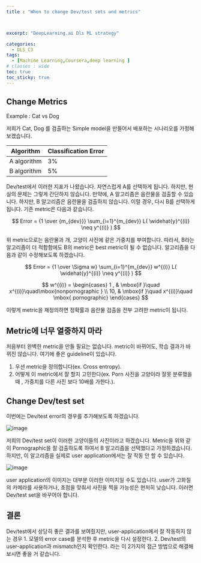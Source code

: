 ```yaml
---
title : "When to change Dev/test sets and metrics"



excerpt: "DeepLearning.ai Dls ML strategy"

categories:
  - DLS_C3
tags:
  - [Machine Learning,Coursera,deep learning ]
# classes : wide
toc: true
toc_sticky: true
---
```

## Change Metrics

Example : Cat vs Dog

저희가 Cat, Dog 를 검출하는 Simple model을 만들어서 배포하는 시나리오를 가정해보겠습니다. 

| Algorithm   | Classification Error |
| ----------- | -------------------- |
| A algorithm | 3%                   |
| B algorithm | 5%                   |

Dev/test에서 이러한 지표가 나왔습니다. 자연스럽게 A를 선택하게 됩니다. 하지만, 현실의 문제는 그렇게 간단하지 않습니다. 만약에, A 알고리즘은  음란물을 검출할 수 있습니다. 하지만, B 알고리즘은 음란물을 검출하지 않습니다. 이럴 경우, 다시 B를 선택하게 됩니다.  기존 metric은 다음과 같습니다.

$$ Error = {1 \over {m_{dev}}} \sum_{i=1}^{m_{dev}} L( \widehat{y}^{(i)} \neq y^{(i)} ) $$ 

위 metric으로는 음란물과 개, 고양이 사진에 같은 가중치를 부여합니다. 따라서, B라는 알고리즘이 더 적합함에도 B의 metric은 best metric이 될 수 없습니다. 알고리즘을 다음과 같이 수정해보도록 하겠습니다.



$$ Error = {1 \over \Sigma w} \sum_{i=1}^{m_{dev}} w^{(i)} L( \widehat{y}^{(i)} \neq y^{(i)} ) $$ 

$$ w^{(i)} =  \begin{cases} 1 ,  & \mbox{if  }\quad x^{(i)}\quad\mbox{nonpornographic } \\ 10, & \mbox{if  }\quad x^{(i)}\quad \mbox{	pornographic} \end{cases} $$

이렇게 metric을 재정의하면 정확률과 음란물 검출을 전부 고려한 metric이 됩니다.



## Metric에 너무 열중하지 마라

처음부터 완벽한 metric을 만들 필요는 없습니다. metric이 바뀌어도, 학습 결과가 바뀌진 않습니다. 여기에 좋은 guideline이 있습니다.

1. 우선 metric을 정의합니다(ex. Cross entropy).
2. 어떻게 이 metric에서 잘 할지 고민한다(ex. Porn 사진을 고양이라 잘못 분류했을때 ,  가중치를 다른 사진 보다 10배를 가한다.).



## Change Dev/test set

이번에는 Dev/test error의 경우를 추가해보도록 하겠습니다.

![image](https://user-images.githubusercontent.com/50165842/144239085-3845a0ce-b07c-4cc0-a2b2-bc63779f7e80.png)

저희의  Dev/test set이 이러한 고양이들의 사진이라고 하겠습니다. Metric을 위와 같이 Pornographic을 잘 검출하도록 하여서 B 알고리즘을 선택했다고 가정하겠습니다. 하지만, 이 알고리즘을 실제로 user application에서는 잘 작동 안 할 수 있습니다.

![image](https://user-images.githubusercontent.com/50165842/144239316-75995f59-7f6e-42bd-8cf1-f80fdd895bb4.png)

user application의 이미지는 대부분 이러한 이미지일 수도 있습니다. user가 고화질의 카메라를 사용하거나, 초점을 맞춰서 사진을 찍을 가능성은 현저히 낮습니다. 이러면 Dev/test set을 바꾸어야 합니다.

## 결론

Dev/test에서 상당히 좋은 결과를 보여줬지만,  user-application에서 잘 작동하지 않는 경우 1. 모델의 error case를 분석한 후 metric을 다시 설정한다. 2. Dev/test의 user-application과 mismatch인지 확인한다. 라는 이 2가지의 접근 방법으로 해결해보시면 좋을 거 같습니다.
